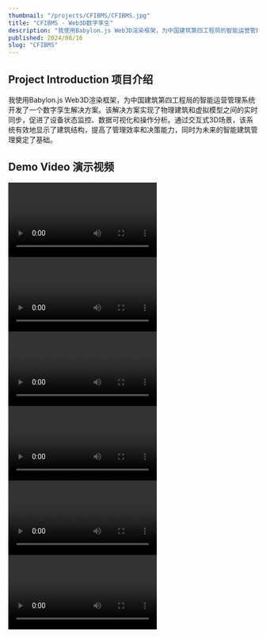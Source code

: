 ```yaml
---
thumbnail: "/projects/CFIBMS/CFIBMS.jpg"
title: "CFIBMS - Web3D数字孪生"
description: "我使用Babylon.js Web3D渲染框架，为中国建筑第四工程局的智能运营管理系统开发了一个数字孪生解决方案。该解决方案实现了物理建筑和虚拟模型之间的实时同步，促进了设备状态监控、数据可视化和操作分析。通过交互式3D场景，该系统有效地显示了建筑结构，提高了管理效率和决策能力，同时为未来的智能建筑管理奠定了基础。"
published: 2024/08/16
slug: "CFIBMS"
---
```


## Project Introduction 项目介绍
我使用Babylon.js Web3D渲染框架，为中国建筑第四工程局的智能运营管理系统开发了一个数字孪生解决方案。该解决方案实现了物理建筑和虚拟模型之间的实时同步，促进了设备状态监控、数据可视化和操作分析。通过交互式3D场景，该系统有效地显示了建筑结构，提高了管理效率和决策能力，同时为未来的智能建筑管理奠定了基础。

## Demo Video 演示视频
<video src="/projects/CFIBMS/1.mp4" controls></video>
<video src="/projects/CFIBMS/2.mp4" controls></video>
<video src="/projects/CFIBMS/3.mp4" controls></video>
<video src="/projects/CFIBMS/4.mp4" controls></video>
<video src="/projects/CFIBMS/5.mp4" controls></video>
<video src="/projects/CFIBMS/6.mp4" controls></video>